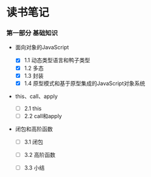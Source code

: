 # 读书笔记

### 第一部分 基础知识

* 面向对象的JavaScript

  - [x] 1.1 动态类型语言和鸭子类型
  - [x] 1.2 多态
  - [x] 1.3 封装
  - [x] 1.4 原型模式和基于原型集成的JavaScript对象系统

* this、call、apply

  - [ ] 2.1 this
  - [ ] 2.2 call和apply

* 闭包和高阶函数

  - [ ] 3.1 闭包
  - [ ] 3.2 高阶函数
  - [ ] 3.3 小结

